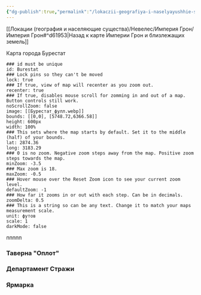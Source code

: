 ```yaml
---
{"dg-publish":true,"permalink":"/lokaczii-geografiya-i-naselyayushhie-sushhestva/neveles/imperiya-gron/goroda/burestat/","dgPassFrontmatter":true}
---
```


[[Локации (география и населяющие существа)/Невелес/Империя Грон/Империя Грон#^d61953\|Назад к карте Империи Грон и близлежащих земель]]

Карта города Бурестат
```leaflet
### id must be unique
id: Burestat
### Lock pins so they can't be moved
lock: true
### If true, view of map will recenter as you zoom out. 
recenter: true
### If true, disables mouse scroll for zomming in and out of a map. Button controls still work. 
noScrollZoom: false
image: [[Бурестат_фулл.webp]]
bounds: [[0,0], [5748.72,6366.58]]
height: 600px
width: 100%
### This sets where the map starts by default. Set it to the middle (half) of your bounds. 
lat: 2874.36
long: 3183.29
### 0 is no zoom. Negative zoom steps away from the map. Positive zoom steps towards the map. 
minZoom: -3.5
### Max zoom is 18. 
maxZoom: -0.5
### Hover mouse over the Reset Zoom icon to see your current zoom level. 
defaultZoom: -1
### How far it zooms in or out with each step. Can be in decimals. 
zoomDelta: 0.5
### This is a string so can be any text. Change it to match your maps measurement scale. 
unit: футов
scale: 1
darkMode: false
```

ппппп

### Таверна "Оплот"

### Департамент Стражи

### Ярмарка